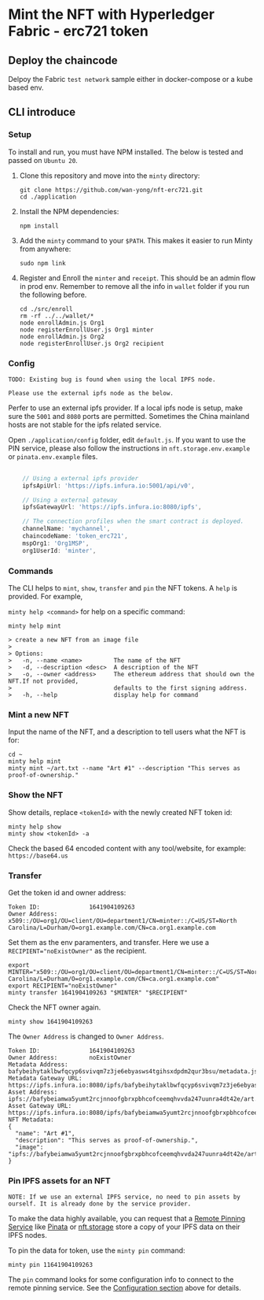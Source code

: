 # Mint the NFT with Hyperledger Fabric - erc721 token

## Deploy the chaincode

Delpoy the Fabric `test network` sample either in docker-compose or a kube based env.


## CLI introduce

### Setup 

To install and run, you must have NPM installed. The below is tested and passed on `Ubuntu 20`.

1. Clone this repository and move into the `minty` directory:

    ```shell
    git clone https://github.com/wan-yong/nft-erc721.git
    cd ./application
    ```

1. Install the NPM dependencies:

    ```shell
    npm install
    ```

1. Add the `minty` command to your `$PATH`. This makes it easier to run Minty from anywhere:

    ```
    sudo npm link
    ```

1. Register and Enroll the `minter` and `receipt`. This should be an admin flow in prod env. Remember to remove all the info in `wallet` folder if you run the following before.

    ```
    cd ./src/enroll
    rm -rf ../../wallet/*
    node enrollAdmin.js Org1
    node registerEnrollUser.js Org1 minter
    node enrollAdmin.js Org2
    node registerEnrollUser.js Org2 recipient
    ```

### Config

```
TODO: Existing bug is found when using the local IPFS node.

Please use the external ipfs node as the below.
```

Perfer to use an external ipfs provider. If a local ipfs node is setup, make sure the `5001` and `8080` ports are permitted. Sometimes the China mainland hosts are not stable for the ipfs related service.

Open `./application/config` folder, edit `default.js`. If you want to use the PIN service, please also follow the instructions in `nft.storage.env.example` or `pinata.env.example` files.

```javascript
 
    // Using a external ipfs provider
    ipfsApiUrl: 'https://ipfs.infura.io:5001/api/v0',

    // Using a external gateway
    ipfsGatewayUrl: 'https://ipfs.infura.io:8080/ipfs',

    // The connection profiles when the smart contract is deployed.
    channelName: 'mychannel',
    chaincodeName: 'token_erc721',
    mspOrg1: 'Org1MSP',
    org1UserId: 'minter',
```

### Commands

The CLI helps to `mint`, `show`, `transfer` and `pin` the NFT tokens. A `help` is provided. For example,

`minty help <command>` for help on a specific command: 

```
minty help mint

> create a new NFT from an image file
> 
> Options:
>   -n, --name <name>         The name of the NFT
>   -d, --description <desc>  A description of the NFT
>   -o, --owner <address>     The ethereum address that should own the NFT.If not provided,
>                             defaults to the first signing address.
>   -h, --help                display help for command
```

### Mint a new NFT

Input the name of the NFT, and a description to tell users what the NFT is for:

```shell
cd ~
minty help mint
minty mint ~/art.txt --name "Art #1" --description "This serves as proof-of-ownership."
```

### Show the NFT

Show details, replace `<tokenId>` with the newly created NFT token id:

```shell
minty help show
minty show <tokenId> -a
```
Check the based 64 encoded content with any tool/website, for example: `https://base64.us`

### Transfer

Get the token id and owner address:

```shell
Token ID:              1641904109263
Owner Address:         x509::/OU=org1/OU=client/OU=department1/CN=minter::/C=US/ST=North Carolina/L=Durham/O=org1.example.com/CN=ca.org1.example.com
```

Set them as the env paramenters, and transfer. Here we use a `RECIPIENT="noExistOwner"` as the recipient.

```shell
export MINTER="x509::/OU=org1/OU=client/OU=department1/CN=minter::/C=US/ST=North Carolina/L=Durham/O=org1.example.com/CN=ca.org1.example.com"
export RECIPIENT="noExistOwner"
minty transfer 1641904109263 "$MINTER" "$RECIPIENT"
```

Check the NFT owner again.

```shell
minty show 1641904109263
```

The `Owner Address` is changed to `Owner Address`. 

```shell
Token ID:              1641904109263
Owner Address:         noExistOwner
Metadata Address:      bafybeihytaklbwfqcyp6svivqm7z3je6ebyasws4tgihsxdpdm2qur3bsu/metadata.json
Metadata Gateway URL:  https://ipfs.infura.io:8080/ipfs/bafybeihytaklbwfqcyp6svivqm7z3je6ebyasws4tgihsxdpdm2qur3bsu/metadata.json
Asset Address:         ipfs://bafybeiamwa5yumt2rcjnnoofgbrxpbhcofceemqhvvda247uunra4dt42e/art.txt
Asset Gateway URL:     https://ipfs.infura.io:8080/ipfs/bafybeiamwa5yumt2rcjnnoofgbrxpbhcofceemqhvvda247uunra4dt42e/art.txt
NFT Metadata:
{
  "name": "Art #1",
  "description": "This serves as proof-of-ownership.",
  "image": "ipfs://bafybeiamwa5yumt2rcjnnoofgbrxpbhcofceemqhvvda247uunra4dt42e/art.txt"
}
```

### Pin IPFS assets for an NFT

```
NOTE: If we use an external IPFS service, no need to pin assets by ourself. It is already done by the service provider.
```

To make the data highly available, you can request that a [Remote Pinning Service](https://ipfs.github.io/pinning-services-api-spec) like [Pinata](https://pinata.cloud/) or [nft.storage](https://nft.storage) store a copy of your IPFS data on their IPFS nodes.

To pin the data for token, use the `minty pin` command:

```shell
minty pin 11641904109263
```

The `pin` command looks for some configuration info to connect to the remote pinning service. See the [Configuration section](#config) above for details.